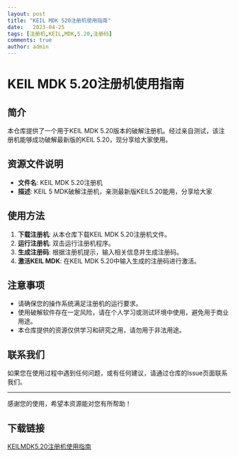 ```yaml
---
layout: post
title: "KEIL MDK 520注册机使用指南"
date:   2023-04-25
tags: [注册机,KEIL,MDK,5.20,注册码]
comments: true
author: admin
---
```

# KEIL MDK 5.20注册机使用指南

## 简介
本仓库提供了一个用于KEIL MDK 5.20版本的破解注册机。经过亲自测试，该注册机能够成功破解最新版的KEIL 5.20，现分享给大家使用。

## 资源文件说明
- **文件名**: KEIL MDK 5.20注册机
- **描述**: KEIL 5 MDK破解注册机，亲测最新版KEIL5.20能用，分享给大家

## 使用方法
1. **下载注册机**: 从本仓库下载KEIL MDK 5.20注册机文件。
2. **运行注册机**: 双击运行注册机程序。
3. **生成注册码**: 根据注册机提示，输入相关信息并生成注册码。
4. **激活KEIL MDK**: 在KEIL MDK 5.20中输入生成的注册码进行激活。

## 注意事项
- 请确保您的操作系统满足注册机的运行要求。
- 使用破解软件存在一定风险，请在个人学习或测试环境中使用，避免用于商业用途。
- 本仓库提供的资源仅供学习和研究之用，请勿用于非法用途。

## 联系我们
如果您在使用过程中遇到任何问题，或有任何建议，请通过仓库的Issue页面联系我们。

---
感谢您的使用，希望本资源能对您有所帮助！

## 下载链接

[KEILMDK5.20注册机使用指南](https://pan.quark.cn/s/aa3492e89e4b)